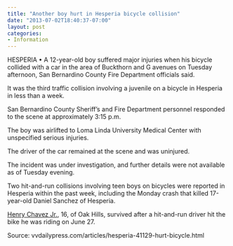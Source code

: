 ```yaml
---
title: "Another boy hurt in Hesperia bicycle collision"
date: "2013-07-02T18:40:37-07:00"
layout: post
categories:
- Information
---
```


HESPERIA • A 12-year-old boy suffered major injuries when his bicycle collided with a car in the area of Buckthorn and G avenues on Tuesday afternoon, San Bernardino County Fire Department officials said.  
  
It was the third traffic collision involving a juvenile on a bicycle in Hesperia in less than a week.

San Bernardino County Sheriff’s and Fire Department personnel responded to the scene at approximately 3:15 p.m.

The boy was airlifted to Loma Linda University Medical Center with unspecified serious injuries.

The driver of the car remained at the scene and was uninjured.

The incident was under investigation, and further details were not available as of Tuesday evening.

Two hit-and-run collisions involving teen boys on bicycles were reported in Hesperia within the past week, including the Monday crash that killed 17-year-old Daniel Sanchez of Hesperia.

[Henry Chavez Jr.](https://www.hdcycling.org/2013/07/hit-and-run-victim-from-oak-hills-released-from-hospital/ "Hit-and-run victim from Oak Hills released from hospital"), 16, of Oak Hills, survived after a hit-and-run driver hit the bike he was riding on June 27.

Source: vvdailypress.com/articles/hesperia-41129-hurt-bicycle.html